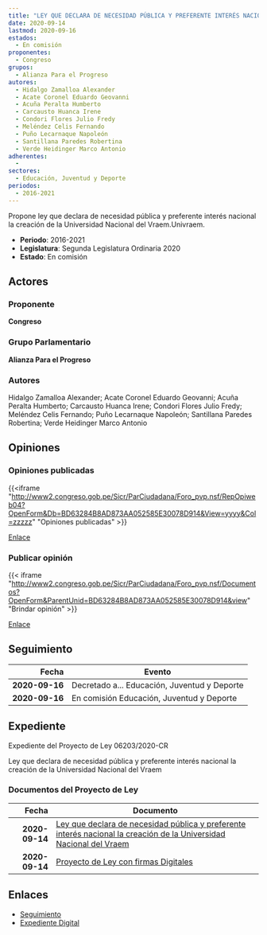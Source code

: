 ```yaml
---
title: "LEY QUE DECLARA DE NECESIDAD PÚBLICA Y PREFERENTE INTERÉS NACIONAL, LA CREACIÓN DE LA UNIVERSIDAD NACIONAL DEL VRAEM-UNIVRAEM"
date: 2020-09-14
lastmod: 2020-09-16
estados: 
  - En comisión
proponentes: 
  - Congreso
grupos: 
  - Alianza Para el Progreso
autores: 
  - Hidalgo Zamalloa Alexander
  - Acate Coronel Eduardo Geovanni
  - Acuña Peralta Humberto
  - Carcausto Huanca Irene
  - Condori Flores Julio Fredy
  - Meléndez Celis Fernando
  - Puño Lecarnaque Napoleón
  - Santillana Paredes Robertina
  - Verde Heidinger Marco Antonio
adherentes: 
  - 
sectores: 
  - Educación, Juventud y Deporte
periodos: 
  - 2016-2021
---
```


Propone ley que declara de necesidad pública y preferente interés nacional la creación de la Universidad Nacional del Vraem.Univraem.

- **Periodo**: 2016-2021
- **Legislatura**: Segunda Legislatura Ordinaria 2020
- **Estado**: En comisión

## Actores

### Proponente

**Congreso**

### Grupo Parlamentario

**Alianza Para el Progreso**

### Autores

Hidalgo Zamalloa Alexander; Acate Coronel Eduardo Geovanni; Acuña Peralta Humberto; Carcausto Huanca Irene; Condori Flores Julio Fredy; Meléndez Celis Fernando; Puño Lecarnaque Napoleón; Santillana Paredes Robertina; Verde Heidinger Marco Antonio


## Opiniones

### Opiniones publicadas

{{<iframe "http://www2.congreso.gob.pe/Sicr/ParCiudadana/Foro_pvp.nsf/RepOpiweb04?OpenForm&Db=BD63284B8AD873AA052585E30078D914&View=yyyy&Col=zzzzz" "Opiniones publicadas" >}}

[Enlace](http://www2.congreso.gob.pe/Sicr/ParCiudadana/Foro_pvp.nsf/RepOpiweb04?OpenForm&Db=BD63284B8AD873AA052585E30078D914&View=yyyy&Col=zzzzz)
### Publicar opinión

{{< iframe "http://www2.congreso.gob.pe/Sicr/ParCiudadana/Foro_pvp.nsf/Documentos?OpenForm&ParentUnid=BD63284B8AD873AA052585E30078D914&view" "Brindar opinión" >}}

[Enlace](http://www2.congreso.gob.pe/Sicr/ParCiudadana/Foro_pvp.nsf/Documentos?OpenForm&ParentUnid=BD63284B8AD873AA052585E30078D914&view)

## Seguimiento

| Fecha | Evento |
|------:|--------|
| **2020-09-16** | Decretado a... Educación, Juventud y Deporte|
| **2020-09-16** | En comisión Educación, Juventud y Deporte|


## Expediente

Expediente del Proyecto de Ley 06203/2020-CR

Ley que declara de necesidad pública y preferente interés nacional la creación de la Universidad Nacional del Vraem


### Documentos del Proyecto de Ley

| Fecha | Documento |
|------:|--------|
| **2020-09-14** | [Ley que declara de necesidad pública y preferente interés nacional la creación de la Universidad Nacional del Vraem](http://www.leyes.congreso.gob.pe/Documentos/2016_2021/Proyectos_de_Ley_y_de_Resoluciones_Legislativas/PL06203-20200914.pdf) |
| **2020-09-14** | [Proyecto de Ley con firmas Digitales](http://www.leyes.congreso.gob.pe/Documentos/2016_2021/Proyectos_de_Ley_y_de_Resoluciones_Legislativas/Proyectos_Firmas_digitales/PL06203.pdf) |

## Enlaces 

- [Seguimiento](http://www2.congreso.gob.pehttp://www2.congreso.gob.pe/Sicr/TraDocEstProc/CLProLey2016.nsf/f7fff46988ca05b1052578e100829cc7/7c713c959f5d836c052585e40001c07f?OpenDocument)
- [Expediente Digital](http://www2.congreso.gob.pehttp://www2.congreso.gob.pe/Sicr/TraDocEstProc/CLProLey2016.nsf/f7fff46988ca05b1052578e100829cc7/7c713c959f5d836c052585e40001c07f?OpenDocument&Click=05257FB7005EB655.eb71d0cf91d8294e05256cdf006b5706/$Body/0.1C6C)
